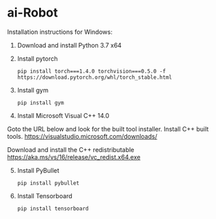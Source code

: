 # ai-Robot

Installation instructions for Windows:

1. Download and install Python 3.7 x64

2. Install pytorch

       pip install torch===1.4.0 torchvision===0.5.0 -f https://download.pytorch.org/whl/torch_stable.html
    
3. Install gym

       pip install gym
      
4. Install Microsoft Visual C++ 14.0

Goto the URL below and look for the built tool installer. Install C++ built tools.
https://visualstudio.microsoft.com/downloads/

Download and install the C++ redistributable
https://aka.ms/vs/16/release/vc_redist.x64.exe

5. Install PyBullet

       pip install pybullet
        
6. Install Tensorboard

       pip install tensorboard
